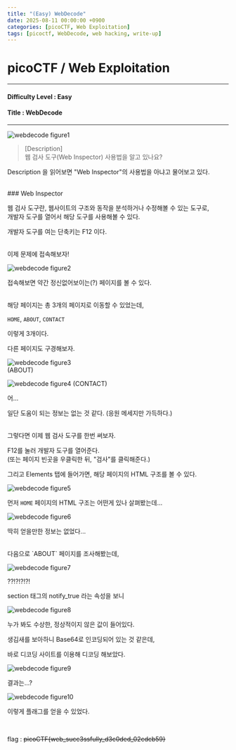 ```yaml
---
title: "(Easy) WebDecode"
date: 2025-08-11 00:00:00 +0900
categories: [picoCTF, Web Exploitation]
tags: [picoctf, WebDecode, web hacking, write-up]
---
```


# picoCTF / Web Exploitation

---

#### Difficulty Level : Easy
#### Title : WebDecode

---

![webdecode figure1](/assets/img/picoCTF/2025-08-06-09-34-47.png)

> [Description]  
> 웹 검사 도구(Web Inspector) 사용법을 알고 있나요?

Description 을 읽어보면 "Web Inspector"의 사용법을 아냐고 물어보고 있다.

<br>
### Web Inspector

웹 검사 도구란, 웹사이트의 구조와 동작을 분석하거나 수정해볼 수 있는 도구로,  
개발자 도구를 열어서 해당 도구를 사용해볼 수 있다.

개발자 도구를 여는 단축키는 F12 이다.

<br>
이제 문제에 접속해보자!

![webdecode figure2](/assets/img/picoCTF/2025-08-06-09-59-19.png)

접속해보면 약간 정신없어보이는(?) 페이지를 볼 수 있다.

<br>
해당 페이지는 총 3개의 페이지로 이동할 수 있었는데,  

`HOME`, `ABOUT`, `CONTACT`  

이렇게 3개이다.

다른 페이지도 구경해보자.

![webdecode figure3](/assets/img/picoCTF/2025-08-06-10-09-51.png)  
(ABOUT)

![webdecode figure4](/assets/img/picoCTF/2025-08-06-10-10-07.png)
(CONTACT)

어...

일단 도움이 되는 정보는 없는 것 같다. (응원 메세지만 가득하다.)

<br>
그렇다면 이제 웹 검사 도구를 한번 써보자.

F12를 눌러 개발자 도구를 열어준다.  
(또는 페이지 빈곳을 우클릭한 뒤, "검사"를 클릭해준다.)

그리고 Elements 탭에 들어가면, 해당 페이지의 HTML 구조를 볼 수 있다.

![webdecode figure5](/assets/img/picoCTF/2025-08-06-10-14-58.png)

먼저 `HOME` 페이지의 HTML 구조는 어떤게 있나 살펴봤는데...

![webdecode figure6](/assets/img/picoCTF/2025-08-06-10-20-01.png)

딱히 얻을만한 정보는 없었다...

<br>
다음으로 `ABOUT` 페이지를 조사해봤는데,

![webdecode figure7](/assets/img/picoCTF/2025-08-06-10-22-53.png)

??!?!?!?!

section 태그의 notify_true 라는 속성을 보니

![webdecode figure8](/assets/img/picoCTF/2025-08-06-10-35-29.png)

누가 봐도 수상한, 정상적이지 않은 값이 들어있다.

생김새를 보아하니 Base64로 인코딩되어 있는 것 같은데,

바로 디코딩 사이트를 이용해 디코딩 해보았다.

![webdecode figure9](/assets/img/picoCTF/2025-08-06-10-39-37.png)

결과는...?

![webdecode figure10](/assets/img/picoCTF/2025-08-06-10-39-48.png)

이렇게 플래그를 얻을 수 있었다.

<br>

flag : ~~picoCTF{web_succ3ssfully_d3c0ded_02cdcb59}~~



